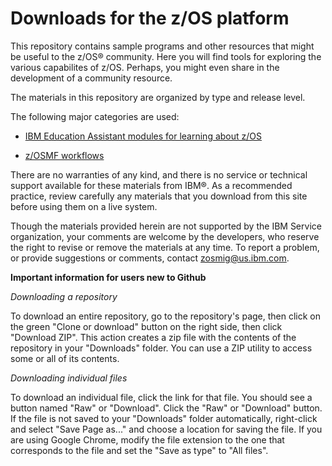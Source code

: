 Downloads for the z/OS platform
===============================

This repository contains sample programs and other resources that might be useful to the z/OS® community. Here you will find tools for exploring the various capabilites of z/OS. Perhaps, you might even share in the development of a community resource.

The materials in this repository are organized by type and release level.

The following major categories are used:

* [IBM Education Assistant modules for learning about z/OS](zOS-Education) 

* [z/OSMF workflows](zOS-Workflow)

There are no warranties of any kind, and there is no service or technical support available for these materials from IBM®. As a recommended practice, review carefully any materials that you download from this site before using them on a live system. 

Though the materials provided herein are not supported by the IBM Service organization, your comments are welcome by the developers, who reserve the right to revise or remove the materials at any time. To report a problem, or provide suggestions or comments, contact zosmig@us.ibm.com. 

**Important information for users new to Github**

*Downloading a repository*

To download an entire repository, go to the repository's page, then click on the green "Clone or download" button on the right side, then click "Download ZIP". This action creates a zip file with the contents of the repository in your "Downloads" folder. You can use a ZIP utility to access some or all of its contents.

*Downloading individual files*

To download an individual file, click the link for that file. You should see a button named "Raw" or "Download". Click the "Raw" or "Download" button. If the file is not saved to your "Downloads" folder automatically, right-click and select "Save Page as..." and choose a location for saving the file. If you are using Google Chrome, modify the file extension to the one that corresponds to the file and set the "Save as type" to "All files".
